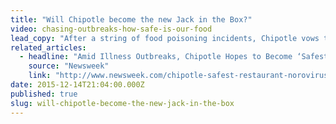 ```yaml
---
title: "Will Chipotle become the new Jack in the Box?"
video: chasing-outbreaks-how-safe-is-our-food
lead_copy: "After a string of food poisoning incidents, Chipotle vows to become a food safety industry leader -- exactly what Jack in the Box did after its 1993 E. coli outbreak sickened more than 700 people."
related_articles:
  - headline: "Amid Illness Outbreaks, Chipotle Hopes to Become ‘Safest Restaurant to Eat At’"
    source: "Newsweek"
    link: "http://www.newsweek.com/chipotle-safest-restaurant-norovirus-ecoli-outbreak-403449"
date: 2015-12-14T21:04:00.000Z
published: true
slug: will-chipotle-become-the-new-jack-in-the-box
---
```


